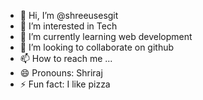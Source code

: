 - 👋 Hi, I’m @shreeusesgit
- 👀 I’m interested in Tech
- 🌱 I’m currently learning web development
- 💞️ I’m looking to collaborate on github
- 📫 How to reach me ...
- 😄 Pronouns: Shriraj
- ⚡ Fun fact: I like pizza

<!---
shreeusesgit/shreeusesgit is a ✨ special ✨ repository because its `README.md` (this file) appears on your GitHub profile.
You can click the Preview link to take a look at your changes.
--->
